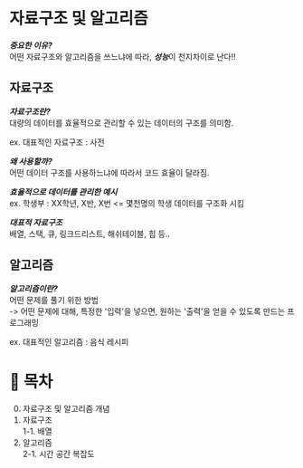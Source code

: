 # 자료구조 및 알고리즘

***중요한 이유?***   
어떤 자료구조와 알고리즘을 쓰느냐에 따라, ***성능***이 천지차이로 난다!!

## 자료구조
***자료구조란?***   
대량의 데이터를 효율적으로 관리할 수 있는 데이터의 구조를 의미함.   

ex. 대표적인 자료구조 : 사전

***왜 사용할까?***   
어떤 데이터 구조를 사용하느냐에 따라서 코드 효율이 달라짐.   

***효율적으로 데이터를 관리한 예시***   
ex. 학생부 : XX학년, X반, X번 <= 몇천명의 학생 데이터를 구조화 시킴

***대표적 자료구조***   
배열, 스택, 큐, 링크드리스트, 해쉬테이블, 힙 등..

## 알고리즘
***알고리즘이란?***   
어떤 문제를 풀기 위한 방법   
-> 어떤 문제에 대해, 특정한 '입력'을 넣으면, 원하는 '출력'을 얻을 수 있도록 만드는 프로그래밍   

ex. 대표적인 알고리즘 : 음식 레시피


# 📔 목차

0. 자료구조 및 알고리즘 개념
1. 자료구조   
1-1. 배열
2. 알고리즘   
2-1. 시간 공간 복잡도


